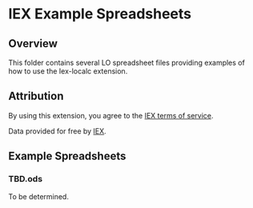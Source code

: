 # IEX Example Spreadsheets

## Overview
This folder contains several LO spreadsheet files providing examples
of how to use the Iex-localc extension.

## Attribution
By using this extension, you agree to the
[IEX terms of service](https://iextrading.com/api-exhibit-a).

Data provided for free by [IEX](https://iextrading.com/developer).

## Example Spreadsheets

### TBD.ods
To be determined.
